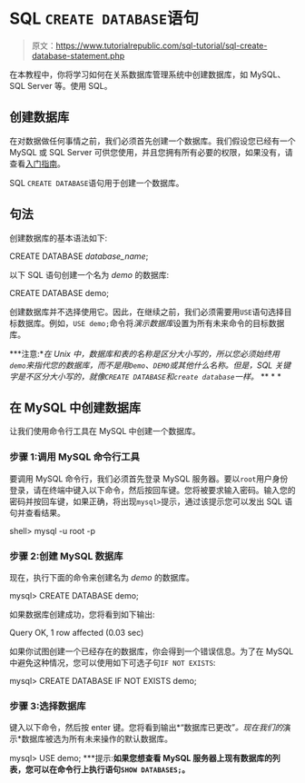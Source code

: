 # SQL `CREATE DATABASE`语句

> 原文：<https://www.tutorialrepublic.com/sql-tutorial/sql-create-database-statement.php>

在本教程中，你将学习如何在关系数据库管理系统中创建数据库，如 MySQL、SQL Server 等。使用 SQL。

## 创建数据库

在对数据做任何事情之前，我们必须首先创建一个数据库。我们假设您已经有一个 MySQL 或 SQL Server 可供您使用，并且您拥有所有必要的权限，如果没有，请查看[入门指南](sql-get-started.php)。

SQL `CREATE DATABASE`语句用于创建一个数据库。

## 句法

创建数据库的基本语法如下:

CREATE DATABASE *database_name*;

以下 SQL 语句创建一个名为 *demo* 的数据库:

CREATE DATABASE demo;

创建数据库并不选择使用它。因此，在继续之前，我们必须需要用`USE`语句选择目标数据库。例如，`USE demo;`命令将*演示数据库*设置为所有未来命令的目标数据库。

 ***注意:**在 Unix 中，数据库和表的名称是区分大小写的，所以您必须始终用`demo`来指代您的数据库，而不是用`Demo`、`DEMO`或其他什么名称。但是，SQL 关键字是不区分大小写的，就像`CREATE DATABASE`和`create database`一样。*  ** * *

## 在 MySQL 中创建数据库

让我们使用命令行工具在 MySQL 中创建一个数据库。

### 步骤 1:调用 MySQL 命令行工具

要调用 MySQL 命令行，我们必须首先登录 MySQL 服务器。要以`root`用户身份登录，请在终端中键入以下命令，然后按回车键。您将被要求输入密码。输入您的密码并按回车键，如果正确，将出现`mysql>`提示，通过该提示您可以发出 SQL 语句并查看结果。

shell> mysql -u root -p

### 步骤 2:创建 MySQL 数据库

现在，执行下面的命令来创建名为 *demo* 的数据库。

mysql> CREATE DATABASE demo;

如果数据库创建成功，您将看到如下输出:

Query OK, 1 row affected (0.03 sec)

如果你试图创建一个已经存在的数据库，你会得到一个错误信息。为了在 MySQL 中避免这种情况，您可以使用如下可选子句`IF NOT EXISTS`:

mysql> CREATE DATABASE IF NOT EXISTS demo;

### 步骤 3:选择数据库

键入以下命令，然后按 enter 键。您将看到输出*“数据库已更改”*。现在我们的*演示*数据库被选为所有未来操作的默认数据库。

mysql> USE demo; ***提示:**如果您想查看 MySQL 服务器上现有数据库的列表，您可以在命令行上执行语句`SHOW DATABASES;`。**